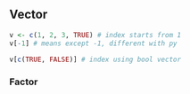 ## Vector

```r
v <- c(1, 2, 3, TRUE) # index starts from 1
v[-1] # means except -1, different with py

v[c(TRUE, FALSE)] # index using bool vector
```

### Factor
